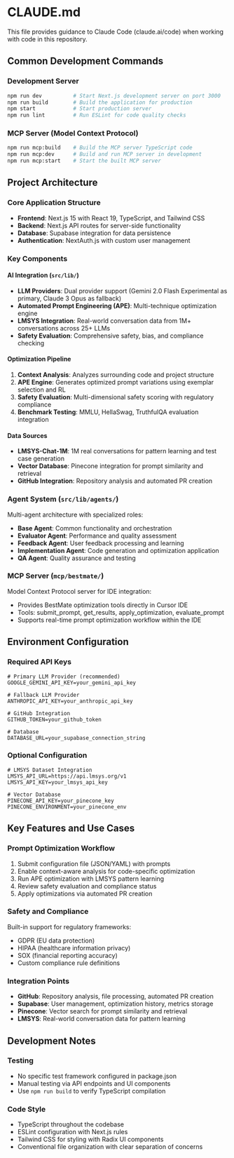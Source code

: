 # CLAUDE.md

This file provides guidance to Claude Code (claude.ai/code) when working with code in this repository.

## Common Development Commands

### Development Server
```bash
npm run dev          # Start Next.js development server on port 3000
npm run build        # Build the application for production
npm start            # Start production server
npm run lint         # Run ESLint for code quality checks
```

### MCP Server (Model Context Protocol)
```bash
npm run mcp:build    # Build the MCP server TypeScript code
npm run mcp:dev      # Build and run MCP server in development
npm run mcp:start    # Start the built MCP server
```

## Project Architecture

### Core Application Structure
- **Frontend**: Next.js 15 with React 19, TypeScript, and Tailwind CSS
- **Backend**: Next.js API routes for server-side functionality
- **Database**: Supabase integration for data persistence
- **Authentication**: NextAuth.js with custom user management

### Key Components

#### AI Integration (`src/lib/`)
- **LLM Providers**: Dual provider support (Gemini 2.0 Flash Experimental as primary, Claude 3 Opus as fallback)
- **Automated Prompt Engineering (APE)**: Multi-technique optimization engine
- **LMSYS Integration**: Real-world conversation data from 1M+ conversations across 25+ LLMs
- **Safety Evaluation**: Comprehensive safety, bias, and compliance checking

#### Optimization Pipeline
1. **Context Analysis**: Analyzes surrounding code and project structure
2. **APE Engine**: Generates optimized prompt variations using exemplar selection and RL
3. **Safety Evaluation**: Multi-dimensional safety scoring with regulatory compliance
4. **Benchmark Testing**: MMLU, HellaSwag, TruthfulQA evaluation integration

#### Data Sources
- **LMSYS-Chat-1M**: 1M real conversations for pattern learning and test case generation
- **Vector Database**: Pinecone integration for prompt similarity and retrieval
- **GitHub Integration**: Repository analysis and automated PR creation

### Agent System (`src/lib/agents/`)
Multi-agent architecture with specialized roles:
- **Base Agent**: Common functionality and orchestration
- **Evaluator Agent**: Performance and quality assessment
- **Feedback Agent**: User feedback processing and learning
- **Implementation Agent**: Code generation and optimization application
- **QA Agent**: Quality assurance and testing

### MCP Server (`mcp/bestmate/`)
Model Context Protocol server for IDE integration:
- Provides BestMate optimization tools directly in Cursor IDE
- Tools: submit_prompt, get_results, apply_optimization, evaluate_prompt
- Supports real-time prompt optimization workflow within the IDE

## Environment Configuration

### Required API Keys
```env
# Primary LLM Provider (recommended)
GOOGLE_GEMINI_API_KEY=your_gemini_api_key

# Fallback LLM Provider
ANTHROPIC_API_KEY=your_anthropic_api_key

# GitHub Integration
GITHUB_TOKEN=your_github_token

# Database
DATABASE_URL=your_supabase_connection_string
```

### Optional Configuration
```env
# LMSYS Dataset Integration
LMSYS_API_URL=https://api.lmsys.org/v1
LMSYS_API_KEY=your_lmsys_api_key

# Vector Database
PINECONE_API_KEY=your_pinecone_key
PINECONE_ENVIRONMENT=your_pinecone_env
```

## Key Features and Use Cases

### Prompt Optimization Workflow
1. Submit configuration file (JSON/YAML) with prompts
2. Enable context-aware analysis for code-specific optimization
3. Run APE optimization with LMSYS pattern learning
4. Review safety evaluation and compliance status
5. Apply optimizations via automated PR creation

### Safety and Compliance
Built-in support for regulatory frameworks:
- GDPR (EU data protection)
- HIPAA (healthcare information privacy)
- SOX (financial reporting accuracy)
- Custom compliance rule definitions

### Integration Points
- **GitHub**: Repository analysis, file processing, automated PR creation
- **Supabase**: User management, optimization history, metrics storage
- **Pinecone**: Vector search for prompt similarity and retrieval
- **LMSYS**: Real-world conversation data for pattern learning

## Development Notes

### Testing
- No specific test framework configured in package.json
- Manual testing via API endpoints and UI components
- Use `npm run build` to verify TypeScript compilation

### Code Style
- TypeScript throughout the codebase
- ESLint configuration with Next.js rules
- Tailwind CSS for styling with Radix UI components
- Conventional file organization with clear separation of concerns